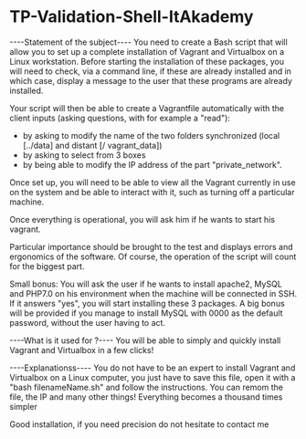 # TP-Validation-Shell-ItAkademy

----Statement of the subject----
You need to create a Bash script that will allow you to set up a complete installation of Vagrant and Virtualbox on a Linux workstation. Before starting the installation of these packages, you will need to check, via a command line, if these are already installed and in which case, display a message to the user that these programs are already installed.

Your script will then be able to create a Vagrantfile automatically with the client inputs (asking questions, with for example a "read"):
- by asking to modify the name of the two folders synchronized (local [../data] and distant [/ vagrant_data])
- by asking to select from 3 boxes
- by being able to modify the IP address of the part "private_network".

Once set up, you will need to be able to view all the Vagrant currently in use on the system and be able to interact with it, such as turning off a particular machine.

Once everything is operational, you will ask him if he wants to start his vagrant.

Particular importance should be brought to the test and displays errors and ergonomics of the software. Of course, the operation of the script will count for the biggest part.

Small bonus: You will ask the user if he wants to install apache2, MySQL and PHP7.0 on his environment when the machine will be connected in SSH. If it answers "yes", you will start installing these 3 packages. A big bonus will be provided if you manage to install MySQL with 0000 as the default password, without the user having to act.

----What is it used for ?----
You will be able to simply and quickly install Vagrant and Virtualbox in a few clicks!

----Explanationss----
You do not have to be an expert to install Vagrant and Virtualbox on a Linux computer, you just have to save this file, open it with a "bash filenameName.sh" and follow the instructions.
You can remom the file, the IP and many other things! Everything becomes a thousand times simpler

Good installation, if you need precision do not hesitate to contact me

